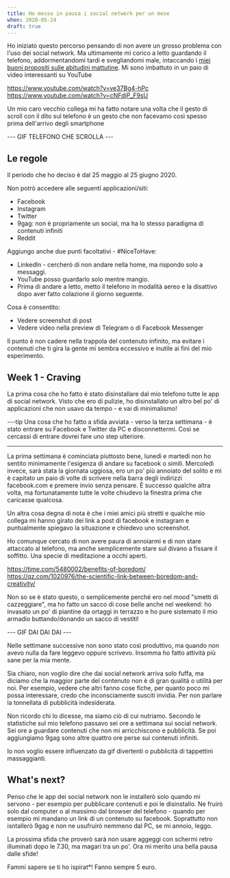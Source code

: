 ```yaml
---
title: Ho messo in pausa i social network per un mese
when: 2020-05-24
draft: true
---
```


Ho iniziato questo percorso pensando di non avere un grosso problema con l'uso dei social network. Ma ultimamente mi corico a letto guardando il telefono, addormentandomi tardi e svegliandomi male, intaccando i [miei buoni propositi sulle abitudini mattutine](/blog/abitudini-mattutine.html).
Mi sono imbattuto in un paio di video interessanti su YouTube

https://www.youtube.com/watch?v=ve37Bg4-hPc
https://www.youtube.com/watch?v=cNFdjP_F9sU

Un mio caro vecchio collega mi ha fatto notare una volta che il gesto di scroll con il dito sul telefono è un gesto che non facevamo così spesso prima dell'arrivo degli smartphone

--- GIF TELEFONO CHE SCROLLA ---

## Le regole

Il periodo che ho deciso è dal 25 maggio al 25 giugno 2020.

Non potrò accedere alle seguenti applicazioni/siti:

- Facebook
- Instagram
- Twitter
- 9gag: non è propriamente un social, ma ha lo stesso paradigma di contenuti infiniti
- Reddit

Aggiungo anche due punti facoltativi - #NiceToHave:

- LinkedIn - cercherò di non andare nella home, ma rispondo solo a messaggi.
- YouTube posso guardarlo solo mentre mangio.
- Prima di andare a letto, metto il telefono in modalità aereo e la disattivo dopo aver fatto colazione il giorno seguente.

Cosa è consentito:

- Vedere screenshot di post
- Vedere video nella preview di Telegram o di Facebook Messenger

Il punto è non cadere nella trappola del contenuto infinito, ma evitare i contenuti che ti gira la gente mi sembra eccessivo e inutile ai fini del mio esperimento.

## Week 1 - Craving

La prima cosa che ho fatto è stato disinstallare dal mio telefono tutte le app di social network. Visto che ero di pulizie, ho disinstallato un altro bel po' di applicazioni che non usavo da tempo - e vai di minimalismo!

---tip
Una cosa che ho fatto a sfida avviata - verso la terza settimana - è stato entrare su Facebook e Twitter da PC e disconnettermi. Così se cercassi di entrare dovrei fare uno step ulteriore.

---

La prima settimana è cominciata piuttosto bene, lunedì e martedì non ho sentito minimamente l'esigenza di andare su facebook o simili. Mercoledì invece, sarà stata la giornata uggiosa, ero un po' più annoiato del solito e mi è capitato un paio di volte di scrivere nella barra degli indirizzi facebook.com e premere invio senza pensare. È successo qualche altra volta, ma fortunatamente tutte le volte chiudevo la finestra prima che caricasse qualcosa.

Un altra cosa degna di nota è che i miei amici più stretti e qualche mio collega mi hanno girato dei link a post di facebook e instagram e puntualmente spiegavo la situazione e chiedevo uno screenshot.

Ho comunque cercato di non avere paura di annoiarmi e di non stare attaccato al telefono, ma anche semplicemente stare sul divano a fissare il soffitto. Una specie di meditazione a occhi aperti.

https://time.com/5480002/benefits-of-boredom/
https://qz.com/1020976/the-scientific-link-between-boredom-and-creativity/

Non so se è stato questo, o semplicemente perché ero nel mood "smetti di cazzeggiare", ma ho fatto un sacco di cose belle anche nel weekend: ho invasato un po' di piantine da ortaggi in terrazzo e ho pure sistemato il mio armadio buttando/donando un sacco di vestiti!

--- GIF DAI DAI DAI ---

Nelle settimane successive non sono stato così produttivo, ma quando non avevo nulla da fare leggevo oppure scrivevo. Insomma ho fatto attività più sane per la mia mente.

Sia chiaro, non voglio dire che dai social network arriva solo fuffa, ma diciamo che la maggior parte del contenuto non è di gran qualità o utilità per noi. Per esempio, vedere che altri fanno cose fiche, per quanto poco mi possa interessare, credo che inconsciamente susciti invidia. Per non parlare la tonnellata di pubblicità indesiderata.

Non ricordo chi lo dicesse, ma siamo ciò di cui nutriamo. Secondo le statistiche sul mio telefono passavo sei ore a settimana sui social network. Sei ore a guardare contenuti che non mi arricchiscono e pubblicità. Se poi aggiungiamo 9gag sono altre quattro ore perse sui contenuti infiniti.

Io non voglio essere influenzato da gif divertenti o pubblicità di tappettini massaggianti.

## What's next?

Penso che le app dei social network non le installerò solo quando mi servono - per esempio per pubblicare contenuti e poi le disinstallo. Ne fruirò solo dal computer o al massimo dal browser del telefono - quando per esempio mi mandano un link di un contenuto su facebook. Soprattutto non isntallerò 9gag e non ne usufruirò nemmeno dal PC, se mi annoio, leggo.

La prossima sfida che proverò sarà non usare aggeggi con schermi retro illuminati dopo le 7.30, ma magari tra un po'. Ora mi merito una bella pausa dalle sfide!

Fammi sapere se ti ho ispirat\*!
Fanno sempre 5 euro.

